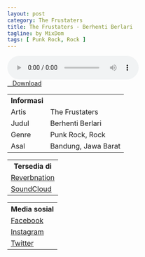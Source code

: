 ```yaml
---
layout: post
category: The Frustaters
title: The Frustaters - Berhenti Berlari
tagline: by MixDom
tags: [ Punk Rock, Rock ]
---
```


<audio class='js-player' style="--plyr-color-main: #212121;" controls>
<source src="https://drive.google.com/uc?authuser=0&id=1JrAvuIBQ3f7GczAf4_zGPFj5j8vWF0ca&export=download" type="audio/mp3">
</audio>

<!--more-->

<div class="post-button text-center">
<a target="_blank" class="btn" href="https://drive.google.com/uc?authuser=0&id=1JrAvuIBQ3f7GczAf4_zGPFj5j8vWF0ca&export=download">
<i class="fa fa-caret-down" aria-hidden="true"></i>&nbsp; &nbsp;Download
</a>
</div>

<table>
<tr>
<th>Informasi</th>
<th></th>
</tr>
<tr>
<td>Artis</td>
<td>The Frustaters</td>
</tr>
<tr>
<td>Judul</td>
<td>Berhenti Berlari</td>
</tr>
<tr>
<td>Genre</td>
<td>Punk Rock, Rock</td>
</tr>
<tr>
<td>Asal</td>
<td>Bandung, Jawa Barat</td>
</tr>
</table>

<table>
<tr>
<th>Tersedia di</th>
</tr>
<tr>
<td><a href="https://www.reverbnation.com/thefrustaters" target="_blank">Reverbnation</a></td>
</tr>
<tr>
<td><a href="https://soundcloud.com/thefrustaters" target="_blank">SoundCloud</a></td>
</tr>
</table>

<table>
<tr>
<th>Media sosial</th>
</tr>
<tr>
<td><a href="https://facebook.com/100050513828313/" target="_blank">Facebook</a></td>
</tr>
<tr>
<td><a href="https://www.instagram.com/thefrustaters_official/" target="_blank">Instagram</a></td>
</tr>
<tr>
<td><a href="https://twitter.com/thefrustaters1" target="_blank">Twitter</a></td>
</tr>
</table>
